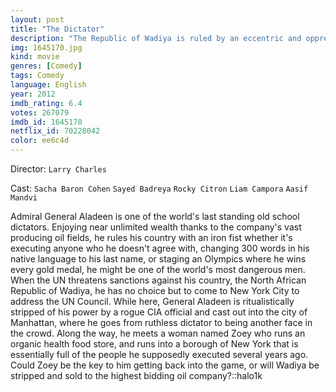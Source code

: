 ```yaml
---
layout: post
title: "The Dictator"
description: "The Republic of Wadiya is ruled by an eccentric and oppressive leader named Hafez Aladeen. Aladeen is summoned to New York to a UN assembly to address concerns about his country's nuclear weapons program, but the trip goes awry..."
img: 1645170.jpg
kind: movie
genres: [Comedy]
tags: Comedy 
language: English
year: 2012
imdb_rating: 6.4
votes: 267079
imdb_id: 1645170
netflix_id: 70228042
color: ee6c4d
---
```

Director: `Larry Charles`  

Cast: `Sacha Baron Cohen` `Sayed Badreya` `Rocky Citron` `Liam Campora` `Aasif Mandvi` 

Admiral General Aladeen is one of the world's last standing old school dictators. Enjoying near unlimited wealth thanks to the company's vast producing oil fields, he rules his country with an iron fist whether it's executing anyone who he doesn't agree with, changing 300 words in his native language to his last name, or staging an Olympics where he wins every gold medal, he might be one of the world's most dangerous men. When the UN threatens sanctions against his country, the North African Republic of Wadiya, he has no choice but to come to New York City to address the UN Council. While here, General Aladeen is ritualistically stripped of his power by a rogue CIA official and cast out into the city of Manhattan, where he goes from ruthless dictator to being another face in the crowd. Along the way, he meets a woman named Zoey who runs an organic health food store, and runs into a borough of New York that is essentially full of the people he supposedly executed several years ago. Could Zoey be the key to him getting back into the game, or will Wadiya be stripped and sold to the highest bidding oil company?::halo1k